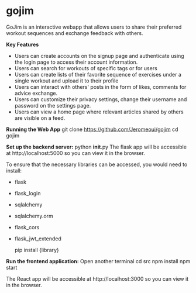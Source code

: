 # gojim
GoJim is an interactive webapp that allows users to share their preferred workout sequences and exchange feedback with others.

**Key Features**
- Users can create accounts on the signup page and authenticate using the login page to access their account information.
- Users can search for workouts of specific tags or for users
- Users can create lists of their favorite sequence of exercises under a single workout and upload it to their profile
- Users can interact with others' posts in the form of likes, comments for advice exchange.
- Users can customize their privacy settings, change their username and password on the settings page.
- Users can view a home page where relevant articles shared by others are visible on a feed.

**Running the Web App**
  git clone https://github.com/Jeromeoui/gojim
  cd gojim

**Set up the backend server:**
  python __init__.py
The flask app will be accessible at http://localhost:5000 so you can view it in the browser.

To ensure that the necessary libraries can be accessed, you would need to install:
- flask
- flask_login
- sqlalchemy
- sqlalchemy.orm
- flask_cors
- flask_jwt_extended

  pip install {library}

**Run the frontend application:**
  Open another terminal
  cd src
  npm install
  npm start

The React app will be accessible at http://localhost:3000 so you can view it in the browser.
